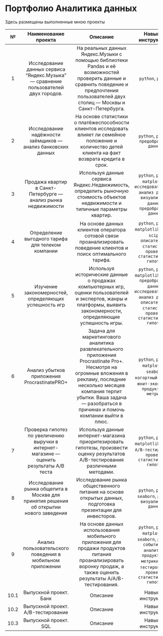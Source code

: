 # Портфолио Аналитика данных

Здесь размещены выполненные мною проекты


| № | Наименование проекта 	| Описание 	| Навыки и инструменты |
|:-----:|:-----:|:-----:|:-----:|
| 1 | Исследование данных сервиса “Яндекс.Музыка” — сравнение пользователей двух городов. | На реальных данных Яндекс.Музыки c помощью библиотеки Pandas и её возможностей проверить данные и сравнить поведение и предпочтения пользователей двух столиц — Москвы и Санкт-Петербурга. | `python`, `pandas` |
| 2 | Исследование надёжности заёмщиков — анализ банковских данных | На основе статистики о платёжеспособности клиентов исследовать влияет ли семейное положение и количество детей клиента на факт возврата кредита в срок. | `python`, `pandas`, `предобработка данных` |
| 3 | Продажа квартир в Санкт-Петербурге — анализ рынка недвижимости | Используя данные сервиса Яндекс.Недвижимость, определить рыночную стоимость объектов недвижимости и типичные параметры квартир. | `python`, `pandas`, `matplotlib`, `исследовательский анализ данных`, `визуализация данных`, `предобработка данных` |
| 4 | Определение выгодного тарифа для телеком компании	| На основе данных клиентов оператора сотовой связи проанализировать поведение клиентов и поиск оптимального тарифа. | `python`, `pandas`, `matplotlib`, `numpy`, `scipy`, `описательная статистика`, `проверка статистических гипотез` |
| 5 | Изучение закономерностей, определяющих успешность игр	| Используя исторические данные о продажах компьютерных игр, оценки пользователей и экспертов, жанры и платформы, выявить закономерности, определяющие успешность игры. |`python`, `pandas`, `matplotlib`, `numpy`, `предобработка данных`, `исследовательский анализ данных`, `описательная статистика`, `проверка статистических гипотез` |
| 6 | Анализ убытков приложения ProcrastinatePRO+ | Задача для маркетингового аналитика развлекательного приложения Procrastinate Pro+. Несмотря на огромные вложения в рекламу, последние несколько месяцев компания терпит убытки. Ваша задача — разобраться в причинах и помочь компании выйти в плюс. | `python`, `pandas`, `matplotlib`, `seaborn`, `когортный анализ`, `юнит-экономика`, `продуктовые метрики` |
| 7 | Проверка гипотез по увеличению выручки в интернет-магазине — оценить результаты A/B теста | Используя данные интернет-магазина приоритезировать гипотезы, произвести оценку результатов A/B-тестирования различными методами. | `python`, `pandas`, `matplotlib`, `scipy`, `A/B-тестирование`, `проверка статистических гипотез` |
| 8 | Исследования рынка общепита в Москве для принятия решения об открытии нового заведения | Исследование рынка общественного питания на основе открытых данных, подготовка презентации для инвесторов. | `python`, `pandas`, `seaborn`, `plotly`, `визуализация данных` |
| 9 | Анализ пользовательского поведения в мобильном приложении | На основе данных использования мобильного приложения для продажи продуктов питания проанализировать воронку продаж, а также оценить результаты A/A/B-тестирования. | `python`, `pandas`, `matplotlib`, `seaborn`, `plotly`, `событийная аналитика`, `продуктовые метрики`,`A/B-тестирование`, `проверка статистических гипотез` |
| 10.1 | Выпускной проект. Банк | Описание | Навыки и инструменты |
| 10.2 | Выпускной проект. A/B-тестирование | Описание | Навыки и инструменты |
| 10.3 | Выпускной проект. SQL | Описание | Навыки и инструменты |
